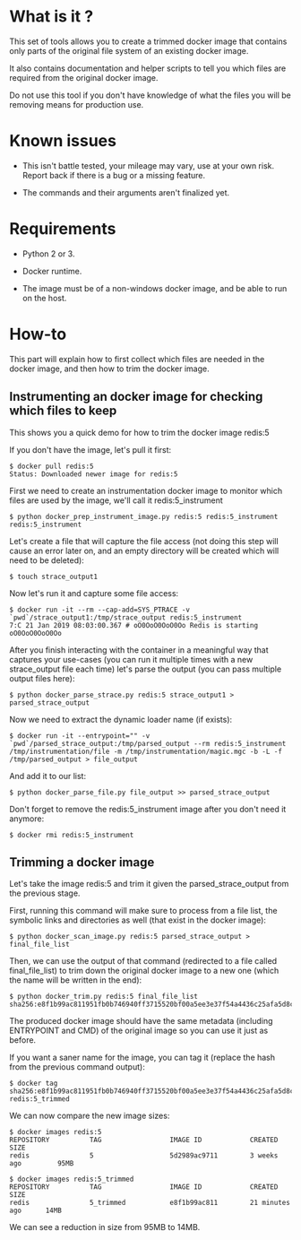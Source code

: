 # What is it ?

This set of tools allows you to create a trimmed docker image that contains only parts of the original file system of an existing docker image.

It also contains documentation and helper scripts to tell you which files are required from the original docker image.

Do not use this tool if you don't have knowledge of what the files you will be removing means for production use.

# Known issues

* This isn't battle tested, your mileage may vary, use at your own risk. Report back if there is a bug or a missing feature.

* The commands and their arguments aren't finalized yet.

# Requirements

* Python 2 or 3.

* Docker runtime.

* The image must be of a non-windows docker image, and be able to run on the host.

# How-to

This part will explain how to first collect which files are needed in the docker image, and then how to trim the docker image.

## Instrumenting an docker image for checking which files to keep

This shows you a quick demo for how to trim the docker image redis:5

If you don't have the image, let's pull it first:

```
$ docker pull redis:5
Status: Downloaded newer image for redis:5
```

First we need to create an instrumentation docker image to monitor which files are used by the image, we'll call it redis:5_instrument

```
$ python docker_prep_instrument_image.py redis:5 redis:5_instrument
redis:5_instrument
```

Let's create a file that will capture the file access (not doing this step will cause an error later on, and an empty directory will be created which will need to be deleted):

```
$ touch strace_output1
```

Now let's run it and capture some file access:
```
$ docker run -it --rm --cap-add=SYS_PTRACE -v `pwd`/strace_output1:/tmp/strace_output redis:5_instrument
7:C 21 Jan 2019 08:03:00.367 # oO0OoO0OoO0Oo Redis is starting oO0OoO0OoO0Oo
```

After you finish interacting with the container in a meaningful way that captures your use-cases (you can run it multiple times with a new strace_output file each time) let's parse the output (you can pass multiple output files here):

```
$ python docker_parse_strace.py redis:5 strace_output1 > parsed_strace_output
```

Now we need to extract the dynamic loader name (if exists):

```
$ docker run -it --entrypoint="" -v `pwd`/parsed_strace_output:/tmp/parsed_output --rm redis:5_instrument /tmp/instrumentation/file -m /tmp/instrumentation/magic.mgc -b -L -f /tmp/parsed_output > file_output
```

And add it to our list:

```
$ python docker_parse_file.py file_output >> parsed_strace_output
```

Don't forget to remove the redis:5_instrument image after you don't need it anymore:

```
$ docker rmi redis:5_instrument
```

## Trimming a docker image

Let's take the image redis:5 and trim it given the parsed_strace_output from the previous stage.

First, running this command will make sure to process from a file list, the symbolic links and directories as well (that exist in the docker image):

```
$ python docker_scan_image.py redis:5 parsed_strace_output > final_file_list
```

Then, we can use the output of that command (redirected to a file called final_file_list) to trim down the original docker image to a new one (which the name will be written in the end):

```
$ python docker_trim.py redis:5 final_file_list
sha256:e8f1b99ac811951fb0b746940ff3715520bf00a5ee3e37f54a4436c25afa5d8c
```

The produced docker image should have the same metadata (including ENTRYPOINT and CMD) of the original image so you can use it just as before.

If you want a saner name for the image, you can tag it (replace the hash from the previous command output):

```
$ docker tag sha256:e8f1b99ac811951fb0b746940ff3715520bf00a5ee3e37f54a4436c25afa5d8c redis:5_trimmed
```

We can now compare the new image sizes:
```
$ docker images redis:5
REPOSITORY          TAG                 IMAGE ID            CREATED             SIZE
redis               5                   5d2989ac9711        3 weeks ago         95MB

$ docker images redis:5_trimmed
REPOSITORY          TAG                 IMAGE ID            CREATED             SIZE
redis               5_trimmed           e8f1b99ac811        21 minutes ago      14MB
```
We can see a reduction in size from 95MB to 14MB.
